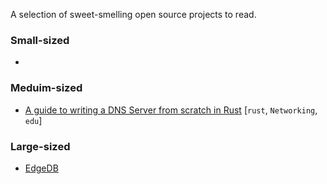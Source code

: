 A selection of sweet-smelling open source projects to read.

### Small-sized

- 

### Meduim-sized

- [A guide to writing a DNS Server from scratch in Rust](https://github.com/EmilHernvall/dnsguide)
  [`rust`, `Networking`, `edu`]

### Large-sized

- [EdgeDB](https://github.com/edgedb/edgedb)
